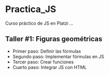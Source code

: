 # Practica_JS
Curso práctico de JS en Platzi
...
## Taller #1: Figuras geométricas

- Primer paso: Definir las fórmulas
- Segundo paso: Implementar fórmulas en JS
- Tercer paso: Crear funciones
- Cuarto paso: Integrar JS con HTML
